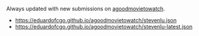 Always updated with new submissions on [agoodmovietowatch](https://agoodmovietowatch.com/).

 - https://eduardofcgo.github.io/agoodmovietowatch/stevenlu.json
 - https://eduardofcgo.github.io/agoodmovietowatch/stevenlu-latest.json
